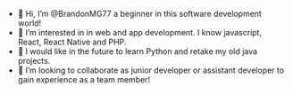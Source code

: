 - 👋 Hi, I’m @BrandonMG77 a beginner in this software development world! 
- 👀 I’m interested in in web and app development. I know javascript, React, React Native and PHP.
- 🌱 I would like in the future to learn Python and retake my old java projects.
- 💞️ I’m looking to collaborate as junior developer or assistant developer to gain experience as a team member!
